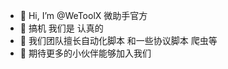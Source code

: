 - 👋 Hi, I’m @WeToolX 微助手官方
- 👀 搞机 我们是 认真的
- 🌱 我们团队擅长自动化脚本 和一些协议脚本 爬虫等
- 💞️ 期待更多的小伙伴能够加入我们


<!---
WeToolX/WeToolX is a ✨ special ✨ repository because its `README.md` (this file) appears on your GitHub profile.
You can click the Preview link to take a look at your changes.
--->
